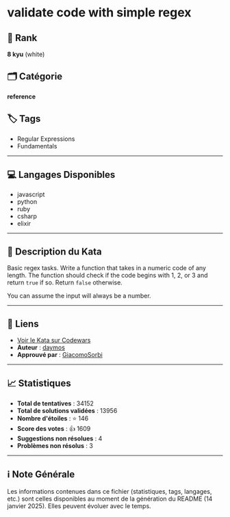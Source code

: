 # validate code with simple regex

## 🏅 Rank
**8 kyu** (white)

## 🗂️ Catégorie
**reference**

## 🏷️ Tags
- Regular Expressions
- Fundamentals

---

## 💻 Langages Disponibles
- javascript
- python
- ruby
- csharp
- elixir

---

## 📜 Description du Kata

Basic regex tasks. Write a function that takes in a numeric code of any length. The function should check if the code begins with 1, 2, or 3 and return `true` if so. Return `false` otherwise. 

You can assume the input will always be a number.

---

## 🔗 Liens
- [Voir le Kata sur Codewars](https://www.codewars.com/kata/56a25ba95df27b7743000016)
- **Auteur** : [daymos](https://www.codewars.com/users/daymos)
- **Approuvé par** : [GiacomoSorbi](https://www.codewars.com/users/GiacomoSorbi)

---

## 📈 Statistiques
- **Total de tentatives** : 34152
- **Total de solutions validées** : 13956
- **Nombre d'étoiles** : ⭐ 146
- **Score des votes** : 👍 1609
- **Suggestions non résolues** : 4
- **Problèmes non résolus** : 3

---

## ℹ️ Note Générale
Les informations contenues dans ce fichier (statistiques, tags, langages, etc.) sont celles disponibles au moment de la génération du README (14 janvier 2025). Elles peuvent évoluer avec le temps.
